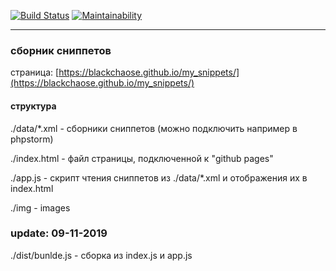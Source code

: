 [![Build Status](https://travis-ci.org/BlackChaose/my_snippets.svg?branch=master)](https://travis-ci.org/BlackChaose/my_snippets)
[![Maintainability](https://api.codeclimate.com/v1/badges/a6f34cd25c2fecdfb89f/maintainability)](https://codeclimate.com/github/BlackChaose/my_snippets/maintainability)

---

### сборник сниппетов ###

страница: [https://blackchaose.github.io/my_snippets/](https://blackchaose.github.io/my_snippets/)

#### структура ####

./data/*.xml  - сборники сниппетов  (можно подключить например в phpstorm)

./index.html - файл страницы, подключенной к "github pages"

./app.js - скрипт чтения сниппетов из ./data/*.xml и отображения их в index.html

./img - images

### update: 09-11-2019 ###

./dist/bunlde.js - сборка из index.js и app.js
